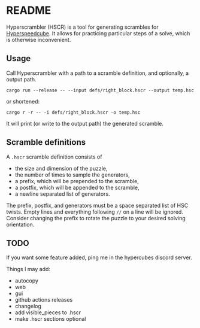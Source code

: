 # README

Hyperscrambler (HSCR) is a tool for generating scrambles for [Hyperspeedcube](https://ajfarkas.dev/projects/hyperspeedcube/). It allows for practicing particular steps of a solve, which is otherwise inconvenient.

## Usage

Call Hyperscrambler with a path to a scramble definition, and optionally, a output path.

```cargo run --release -- --input defs/right_block.hscr --output temp.hsc```

or shortened:

```cargo r -r -- -i defs/right_block.hscr -o temp.hsc```

It will print (or write to the output path) the generated scramble.

## Scramble definitions

A `.hscr` scramble definition consists of

- the size and dimension of the puzzle,
- the number of times to sample the generators,
- a prefix, which will be prepended to the scramble,
- a postfix, which will be appended to the scramble,
- a newline separated list of generators.

The prefix, postfix, and generators must be a space separated list of HSC twists. Empty lines and everything following `//` on a line will be ignored. Consider changing the prefix to rotate the puzzle to your desired solving orientation.

## TODO

If you want some feature added, ping me in the hypercubes discord server.

Things I may add:

- autocopy
- web
- gui
- github actions releases
- changelog
- add visible_pieces to .hscr
- make .hscr sections optional
